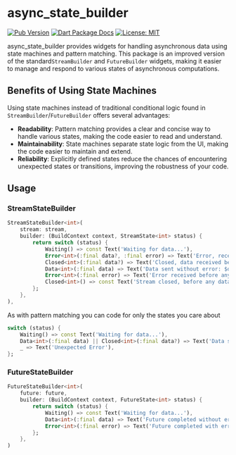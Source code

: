 # async_state_builder

[![Pub Version](https://img.shields.io/pub/v/async_state_builder.svg)](https://pub.dev/packages/async_state_builder)
[![Dart Package Docs](https://img.shields.io/badge/documentation-pub.dev-blue.svg)](https://pub.dev/documentation/async_state_builder/latest/)
[![License: MIT](https://img.shields.io/badge/license-MIT-purple.svg)](https://opensource.org/licenses/MIT)

async_state_builder provides widgets for handling asynchronous data using state machines and pattern matching.
This package is an improved version of the standard`StreamBuilder` and `FutureBuilder` widgets,
making it easier to manage and respond to various states of asynchronous computations.

## Benefits of Using State Machines

Using state machines instead of traditional conditional logic found in `StreamBuilder`/`FutureBuilder` offers several advantages:

- **Readability**: Pattern matching provides a clear and concise way to handle various states, making the code easier to read and understand.
- **Maintainability**: State machines separate state logic from the UI, making the code easier to maintain and extend.
- **Reliability**: Explicitly defined states reduce the chances of encountering unexpected states or transitions, improving the robustness of your code.

## Usage

### StreamStateBuilder

```dart
StreamStateBuilder<int>(
    stream: stream,
    builder: (BuildContext context, StreamState<int> status) {
        return switch (status) {
            Waiting() => const Text('Waiting for data...'),
            Error<int>(:final data?, :final error) => Text('Error, received before error: $data. Error: $error'),
            Closed<int>(:final data?) => Text('Closed, data received before closing: $data'),
            Data<int>(:final data) => Text('Data sent without error: $data'),
            Error<int>(:final error) => Text('Error received before any data was sent. Error: $error'),
            Closed<int>() => const Text('Stream closed, before any data was sent'),
        };
    },
),
```
As with pattern matching you can code for only the states you care about
```dart
switch (status) {
    Waiting() => const Text('Waiting for data...'),
    Data<int>(:final data) || Closed<int>(:final data?) => Text('Data sent without error: $data'),
    _ => Text('Unexpected Error'),
};
```

### FutureStateBuilder
```dart
FutureStateBuilder<int>(
    future: future,
    builder: (BuildContext context, FutureState<int> status) {
        return switch (status) {
            Waiting() => const Text('Waiting for data...'),
            Data<int>(:final data) => Text('Future completed without error. Data: $data'),
            Error<int>(:final error) => Text('Future completed with error. Error: $error'),
        };
    },
)
```